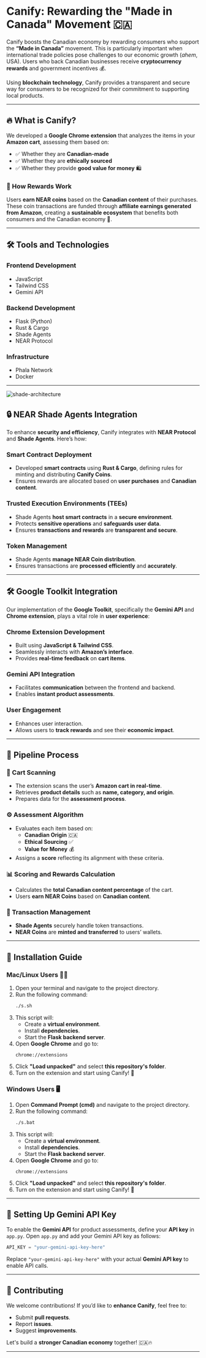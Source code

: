 # Canify: Rewarding the "Made in Canada" Movement 🇨🇦

Canify boosts the Canadian economy by rewarding consumers who support the **“Made in Canada”** movement. This is particularly important when international trade policies pose challenges to our economic growth (*ahem*, USA). Users who back Canadian businesses receive **cryptocurrency rewards** and government incentives 💰.

Using **blockchain technology**, Canify provides a transparent and secure way for consumers to be recognized for their commitment to supporting local products.

---

## 🔥 What is Canify?
We developed a **Google Chrome extension** that analyzes the items in your **Amazon cart**, assessing them based on:
- ✅ Whether they are **Canadian-made**
- ✅ Whether they are **ethically sourced**
- ✅ Whether they provide **good value for money** 🛍️

### 🎯 How Rewards Work
Users **earn NEAR coins** based on the **Canadian content** of their purchases. These coin transactions are funded through **affiliate earnings generated from Amazon**, creating a **sustainable ecosystem** that benefits both consumers and the Canadian economy 🌱.

---

## 🛠 Tools and Technologies

### **Frontend Development**
- JavaScript
- Tailwind CSS
- Gemini API

### **Backend Development**
- Flask (Python)
- Rust & Cargo
- Shade Agents
- NEAR Protocol

### **Infrastructure**
- Phala Network
- Docker

---

![shade-architecture](media/shade-architecture)

## 🔒 NEAR Shade Agents Integration
To enhance **security and efficiency**, Canify integrates with **NEAR Protocol** and **Shade Agents**. Here’s how:

### **Smart Contract Deployment**
- Developed **smart contracts** using **Rust & Cargo**, defining rules for minting and distributing **Canify Coins**.
- Ensures rewards are allocated based on **user purchases** and **Canadian content**.

### **Trusted Execution Environments (TEEs)**
- Shade Agents **host smart contracts** in a **secure environment**.
- Protects **sensitive operations** and **safeguards user data**.
- Ensures **transactions and rewards** are **transparent and secure**.

### **Token Management**
- Shade Agents **manage NEAR Coin distribution**.
- Ensures transactions are **processed efficiently** and **accurately**.

---

## 🛠 Google Toolkit Integration
Our implementation of the **Google Toolkit**, specifically the **Gemini API** and **Chrome extension**, plays a vital role in **user experience**:

### **Chrome Extension Development**
- Built using **JavaScript & Tailwind CSS**.
- Seamlessly interacts with **Amazon’s interface**.
- Provides **real-time feedback** on **cart items**.

### **Gemini API Integration**
- Facilitates **communication** between the frontend and backend.
- Enables **instant product assessments**.

### **User Engagement**
- Enhances user interaction.
- Allows users to **track rewards** and see their **economic impact**.

---

## 🔄 Pipeline Process

### **🛒 Cart Scanning**
- The extension scans the user’s **Amazon cart in real-time**.
- Retrieves **product details** such as **name, category, and origin**.
- Prepares data for the **assessment process**.

### **⚙️ Assessment Algorithm**
- Evaluates each item based on:
  - **Canadian Origin** 🇨🇦
  - **Ethical Sourcing** ✅
  - **Value for Money** 💰
- Assigns a **score** reflecting its alignment with these criteria.

### **📊 Scoring and Rewards Calculation**
- Calculates the **total Canadian content percentage** of the cart.
- Users **earn NEAR Coins** based on **Canadian content**.

### **🔗 Transaction Management**
- **Shade Agents** securely handle token transactions.
- **NEAR Coins** are **minted and transferred** to users’ wallets.

---

## 🚀 Installation Guide

### **Mac/Linux Users** 🐧🍏
1. Open your terminal and navigate to the project directory.
2. Run the following command:
   ```sh
   ./s.sh
   ```
3. This script will:
   - Create a **virtual environment**.
   - Install **dependencies**.
   - Start the **Flask backend server**.
4. Open **Google Chrome** and go to:
   ```
   chrome://extensions
   ```
5. Click **"Load unpacked"** and select **this repository's folder**.
6. Turn on the extension and start using Canify! 🎉

### **Windows Users** 🖥️
1. Open **Command Prompt (cmd)** and navigate to the project directory.
2. Run the following command:
   ```sh
   ./s.bat
   ```
3. This script will:
   - Create a **virtual environment**.
   - Install **dependencies**.
   - Start the **Flask backend server**.
4. Open **Google Chrome** and go to:
   ```
   chrome://extensions
   ```
5. Click **"Load unpacked"** and select **this repository's folder**.
6. Turn on the extension and start using Canify! 🚀

---

## 🔑 Setting Up Gemini API Key
To enable the **Gemini API** for product assessments, define your **API key** in `app.py`. Open `app.py` and add your Gemini API key as follows:
```python
API_KEY = "your-gemini-api-key-here"
```
Replace `"your-gemini-api-key-here"` with your actual **Gemini API key** to enable API calls.

---

## 🤝 Contributing
We welcome contributions! If you’d like to **enhance Canify**, feel free to:
- Submit **pull requests**.
- Report **issues**.
- Suggest **improvements**.

Let's build a **stronger Canadian economy** together! 🇨🇦🔥

---

